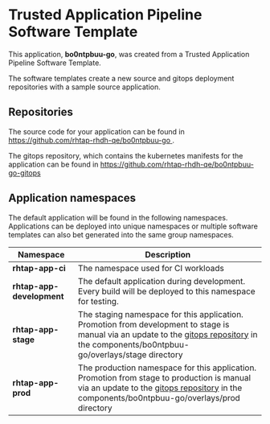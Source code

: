# Trusted Application Pipeline Software Template

This application, **bo0ntpbuu-go**, was created from a Trusted Application Pipeline Software Template.

The software templates create a new source and gitops deployment repositories with a sample source application. 

## Repositories

The source code for your application can be found in [https://github.com/rhtap-rhdh-qe/bo0ntpbuu-go ](https://github.com/rhtap-rhdh-qe/bo0ntpbuu-go ).
 
The gitops repository, which contains the kubernetes manifests for the application can be found in 
[https://github.com/rhtap-rhdh-qe/bo0ntpbuu-go-gitops ](https://github.com/rhtap-rhdh-qe/bo0ntpbuu-go-gitops ) 

## Application namespaces 

The default application will be found in the following namespaces. Applications can be deployed into unique namespaces or multiple software templates can also bet generated into the same group namespaces.  

|  Namespace   |  Description   |  
| -------- | -------- |
| **rhtap-app-ci** | The namespace used for CI workloads |
| **rhtap-app-development** | The default application during development. Every build will be deployed to this namespace for testing. |
| **rhtap-app-stage** | The staging namespace for this application. Promotion from development to stage is manual via an update to the [gitops repository](https://github.com/rhtap-rhdh-qe/bo0ntpbuu-go-gitops ) in the components/bo0ntpbuu-go/overlays/stage directory |
| **rhtap-app-prod** | The production namespace for this application. Promotion from stage to production is manual via an update to the [gitops repository](https://github.com/rhtap-rhdh-qe/bo0ntpbuu-go-gitops ) in the components/bo0ntpbuu-go/overlays/prod directory |